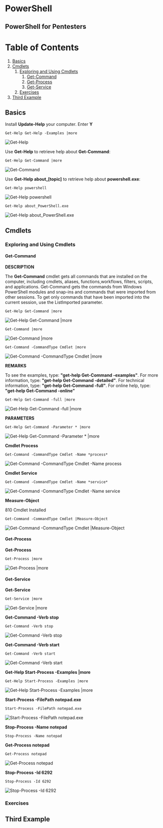 # PowerShell 

## PowerShell for Pentesters

# Table of Contents
1. [Basics](#basics)
2. [Cmdlets](#cmdlets)
    1. [Exploring and Using Cmdlets](#exploring-and-using-cmdlets)
        1. [Get-Command](#get-command)
        2. [Get-Process](#get-process)
        3. [Get-Service](#get-service)
    2. [Exercises](#exercises)
3. [Third Example](#third-example)

## Basics

Install **Update-Help** your computer. Enter **Y**

```Get-Help Get-Help -Examples |more```

![Get-Help](2019-04-23-21-49-46.png)


Use **Get-Help** to retrieve help about **Get-Command**:

```Get-Help Get-Command |more```

![Get-Command](2019-04-23-21-24-38.png)

Use **Get-Help about_[topic]** to retrieve help about **powershell.exe**:

```Get-Help powershell```

![Get-Help powershell](2019-04-23-22-02-36.png)

```Get-Help about_PowerShell.exe```

![Get-Help about_PowerShell.exe](2019-04-23-22-03-22.png)

## Cmdlets

### Exploring and Using Cmdlets

#### Get-Command

**DESCRIPTION**

The **Get-Command** cmdlet gets all commands that are installed on the computer, including cmdlets, aliases, functions,workflows, filters, scripts, and applications. Get-Command gets the commands from Windows PowerShell modules and snap-ins and commands that were imported from other sessions. To get only commands that have been imported into the current session, use the ListImported parameter.

```Get-Help Get-Command |more```

![Get-Help Get-Command |more](2019-04-23-23-12-39.png)

```Get-Command |more```

![Get-Command |more](2019-04-23-23-24-28.png)

```Get-Command -CommandType Cmdlet |more```

![Get-Command -CommandType Cmdlet |more](2019-04-23-23-26-01.png)

**REMARKS**

To see the examples, type: **"get-help Get-Command -examples"**.
For more information, type: **"get-help Get-Command -detailed"**.
For technical information, type: **"get-help Get-Command -full"**.
For online help, type: **"get-help Get-Command -online"**

```Get-Help Get-Command -full |more```

![Get-Help Get-Command -full |more](2019-04-23-23-29-37.png)

**PARAMETERS**

```Get-Help Get-Command -Parameter * |more```

![Get-Help Get-Command -Parameter * |more](2019-04-23-23-35-23.png)

**Cmdlet Process**

```Get-Command -CommandType Cmdlet -Name *process*```

![Get-Command -CommandType Cmdlet -Name *process*](2019-04-23-23-42-07.png)

**Cmdlet Service**

```Get-Command -CommandType Cmdlet -Name *service*```

![Get-Command -CommandType Cmdlet -Name *service*](2019-04-23-23-43-45.png)

**Measure-Object**

810 Cmdlet Installed

```Get-Command -CommandType Cmdlet |Measure-Object```

![Get-Command -CommandType Cmdlet |Measure-Object](2019-04-23-23-48-21.png)

#### Get-Process

**Get-Process**

```Get-Process |more```

![Get-Process |more](2019-04-23-23-55-02.png)

#### Get-Service

**Get-Service**

```Get-Service |more```

![Get-Service |more](2019-04-23-23-56-20.png)

**Get-Command -Verb stop**

```Get-Command -Verb stop```

![Get-Command -Verb stop](2019-04-23-23-58-42.png)

**Get-Command -Verb start**

```Get-Command -Verb start```

![Get-Command -Verb start](2019-04-24-00-01-35.png)

**Get-Help Start-Process -Examples |more**

```Get-Help Start-Process -Examples |more```

![Get-Help Start-Process -Examples |more](2019-04-24-00-03-22.png)

**Start-Process -FilePath notepad.exe**

```Start-Process -FilePath notepad.exe```

![Start-Process -FilePath notepad.exe](2019-04-24-00-11-08.png)

**Stop-Process -Name notepad**

```Stop-Process -Name notepad```

**Get-Process notepad**

```Get-Process notepad```

![Get-Process notepad](2019-04-24-00-16-08.png)

**Stop-Process -Id 6292**

```Stop-Process -Id 6292```

![Stop-Process -Id 6292](2019-04-24-00-17-41.png)







### Exercises



## Third Example